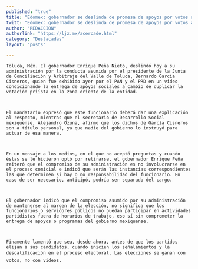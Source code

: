 ```yaml
---
published: "true"
title: "Edomex: gobernador se deslinda de promesa de apoyos por votos al PRI"
twitt: "Edomex: gobernador se deslinda de promesa de apoyos por votos al PRI"
author: "REDACCION"
authorlink: "https://ljz.mx/acercade.html"
category: "Destacadas"
layout: "posts"

---
```



  
    Toluca, Méx. El gobernador Enrique Peña Nieto, deslindó hoy a su administración por la conducta asumida por el presidente de la Junta de Conciliación y Arbitraje del Valle de Toluca, Bernardo García Cisneros, quien fue exhibido ayer por el PAN y el PRD en un video condicionando la entrega de apoyos sociales a cambio de duplicar la votación priísta en la zona oriente de la entidad.
  
  
  
    El mandatario expresó que este funcionario deberá dar una explicación al respecto, mientras que el secretario de Desarrollo Social mexiquense, Alejandro Ozuna, afirmo que los dichos de García Cisneros son a título personal, ya que nadie del gobierno lo instruyó para actuar de esa manera.
  
  
  
    En un mensaje a los medios, en el que no aceptó preguntas y cuando éstas se le hicieron optó por retirarse, el gobernador Enrique Peña reiteró que el compromiso de su administración es no involucrarse en el proceso comicial e indicó que serán las instancias correspondientes las que determinen si hay o no responsabilidad del funcionario. En caso de ser necesario, anticipó, podría ser separado del cargo.
  
  
  
    El gobernador indicó que el compromiso asumido por su administración de mantenerse al margen de la elección, no significa que los funcionarios o servidores públicos no puedan participar en actividades partidistas fuera de horarios de trabajo, eso sí sin comprometer la entrega de apoyos o programas del gobierno mexiquense.
  
  
  
    Finamente lamentó que sea, desde ahora, antes de que los partidos elijan a sus candidatos, cuando inicien los señalamientos y la descalificación en el proceso electoral. Las elecciones se ganan con votos, no con videos.
  

